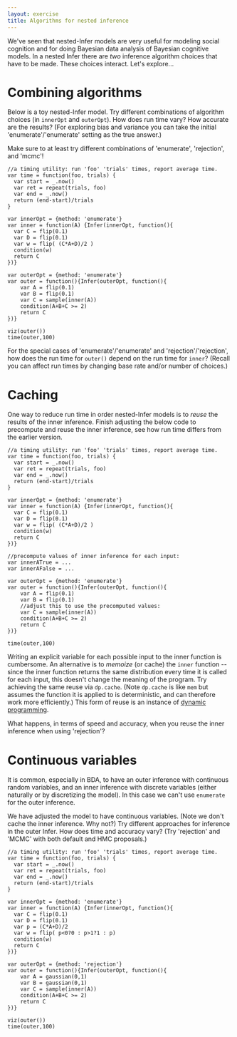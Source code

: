 ```yaml
---
layout: exercise
title: Algorithms for nested inference
---
```


We've seen that nested-Infer models are very useful for modeling social cognition and for doing Bayesian data analysis of Bayesian cognitive models. In a nested Infer there are *two* inference algorithm choices that have to be made. These choices interact. Let's explore...


# Combining algorithms

Below is a toy nested-Infer model. Try different combinations of algorithm choices (in `innerOpt` and `outerOpt`). How does run time vary? How accurate are the results? (For exploring bias and variance you can take the initial 'enumerate'/'enumerate' setting as the true answer.) 

Make sure to at least try different combinations of 'enumerate', 'rejection', and 'mcmc'!

~~~~
//a timing utility: run 'foo' 'trials' times, report average time.
var time = function(foo, trials) {
  var start = _.now()
  var ret = repeat(trials, foo)
  var end = _.now()
  return (end-start)/trials
}

var innerOpt = {method: 'enumerate'}
var inner = function(A) {Infer(innerOpt, function(){
  var C = flip(0.1)
  var D = flip(0.1)
  var w = flip( (C*A+D)/2 )
  condition(w)
  return C
})}
                       
var outerOpt = {method: 'enumerate'}
var outer = function(){Infer(outerOpt, function(){
    var A = flip(0.1)
    var B = flip(0.1)
    var C = sample(inner(A))
    condition(A+B+C >= 2)
    return C
})}          

viz(outer())
time(outer,100)
~~~~

For the special cases of 'enumerate'/'enumerate' and 'rejection'/'rejection', how does the run time for `outer()` depend on the run time for `inner`? (Recall you can affect run times by changing base rate and/or number of choices.)


# Caching

One way to reduce run time in order nested-Infer models is to *reuse* the results of the inner inference. Finish adjusting the below code to precompute and reuse the inner inference, see how run time differs from the earlier version. 

~~~~
//a timing utility: run 'foo' 'trials' times, report average time.
var time = function(foo, trials) {
  var start = _.now()
  var ret = repeat(trials, foo)
  var end = _.now()
  return (end-start)/trials
}

var innerOpt = {method: 'enumerate'}
var inner = function(A) {Infer(innerOpt, function(){
  var C = flip(0.1)
  var D = flip(0.1)
  var w = flip( (C*A+D)/2 )
  condition(w)
  return C
})}

//precompute values of inner inference for each input:
var innerATrue = ...
var innerAFalse = ...
                       
var outerOpt = {method: 'enumerate'}
var outer = function(){Infer(outerOpt, function(){
    var A = flip(0.1)
    var B = flip(0.1)
    //adjust this to use the precomputed values:
    var C = sample(inner(A))
    condition(A+B+C >= 2)
    return C
})}          

time(outer,100)
~~~~

Writing an explicit variable for each possible input to the inner function is cumbersome. An alternative is to *memoize* (or cache) the `inner` function -- since the inner function returns the same distribution every time it is called for each input, this doesn't change the meaning of the program. Try achieving the same reuse via `dp.cache`. (Note `dp.cache` is like `mem` but assumes the function it is applied to is deterministic, and can therefore work more efficiently.) This form of reuse is an instance of [dynamic programming](https://en.wikipedia.org/wiki/Dynamic_programming).

What happens, in terms of speed and accuracy, when you reuse the inner inference when using 'rejection'?


# Continuous variables

It is common, especially in BDA, to have an outer inference with continuous random variables, and an inner inference with discrete variables (either naturally or by discretizing the model). In this case we can't use `enumerate` for the outer inference. 

We have adjusted the model to have continuous variables. (Note we don't cache the inner inference. Why not?) Try different approaches for inference in the outer Infer. How does time and accuracy vary? (Try 'rejection' and 'MCMC' with both default and HMC proposals.)

~~~~
//a timing utility: run 'foo' 'trials' times, report average time.
var time = function(foo, trials) {
  var start = _.now()
  var ret = repeat(trials, foo)
  var end = _.now()
  return (end-start)/trials
}

var innerOpt = {method: 'enumerate'}
var inner = function(A) {Infer(innerOpt, function(){
  var C = flip(0.1)
  var D = flip(0.1)
  var p = (C*A+D)/2
  var w = flip( p<0?0 : p>1?1 : p)
  condition(w)
  return C
})}
                       
var outerOpt = {method: 'rejection'}
var outer = function(){Infer(outerOpt, function(){
    var A = gaussian(0,1)
    var B = gaussian(0,1)
    var C = sample(inner(A))
    condition(A+B+C >= 2)
    return C
})}          

viz(outer())
time(outer,100)
~~~~